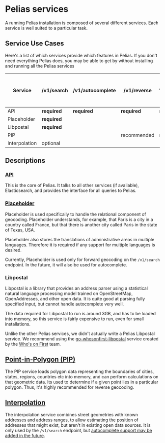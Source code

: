 # Pelias services

A running Pelias installation is composed of several different services. Each service is well suited
to a particular task.

## Service Use Cases

Here's a list of which services provide which features in Pelias. If you don't need everything Pelias
does, you may be able to get by without installing and running all the Pelias services

| Service       | /v1/search   | /v1/autocomplete | /v1/reverse  | /v1/reverse (coarse) | Multiple language support (any endpoint) |
| ------        | -----        | -----            | ---------    | -------              | ----- |
| API           | **required** | **required**     | **required** | **required**         | **required** |
| Placeholder   | **required** |                  |              |                      | **required** |
| Libpostal     | **required** |                  |              |                      | |
| PIP           |              |                  | recommended  | **required**         | |
| Interpolation | optional     |                  |              |                      | |

## Descriptions

### [API](https://github.com/pelias/api)

This is the core of Pelias. It talks to all other services (if available), Elasticsearch, and
provides the interface for all queries to Pelias.

### [Placeholder](https://github.com/pelias/placeholder)

Placeholder is used specifically to handle the relational component of geocoding. Placeholder
understands, for example, that Paris is a city in a country called France, but that there is another
city called Paris in the state of Texas, USA.

Placeholder also stores the translations of administrative areas in multiple languages. Therefore it
is required if any support for multiple languages is desired.

Currently, Placeholder is used only for forward geocoding on the `/v1/search` endpoint. In the
future, it will also be used for autocomplete.

### Libpostal

Libpostal is a library that provides an address parser using a statistical natural language processing
model trained on OpenStreetMap, OpenAddresses, and other open data. It is quite good at parsing
fully specified input, but cannot handle autocomplete very well.

The data required for Libpostal to run is around 3GB, and has to be loaded into memory, so this
service is fairly expensive to run, even for small installations.

Unlike the other Pelias services, we didn't actually write a Pelias Libpostal service.  We recommend
using the [go-whosonfirst-libpostal](https://github.com/whosonfirst/go-whosonfirst-libpostal)
service created by the [Who's on First](https://whosonfirst.org) team.

## [Point-in-Polygon (PIP)](https://github.com/pelias/pip-service)

The PIP service loads polygon data representing the boundaries of cities, states, regions, countries
etc into memory, and can perform calculations on that geometric data. Its used to determine if a
given point lies in a particular polygon. Thus, it's highly recommended for reverse geocoding.

## [Interpolation](https://github.com/pelias/interpolation)

The interpolation service combines street geometries with known addresses and address ranges, to
allow estimating the position of addresses that might exist, but aren't in existing open
data sources. It is only used by the `/v1/search` endpoint, but [autocomplete support may be added in
the future](https://github.com/pelias/interpolation/issues/131).
